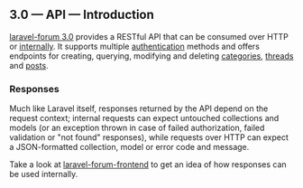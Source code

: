## 3.0 — API — Introduction

[laravel-forum 3.0](https://github.com/Riari/laravel-forum) provides a RESTful API that can be consumed over HTTP or [internally](3.0/api/internal-dispatching.md). It supports multiple [authentication](3.0/api/authentication.md) methods and offers endpoints for creating, querying, modifying and deleting [categories](3.0/api/categories.md), [threads](3.0/api/threads.md) and [posts](3.0/api/posts.md).

### Responses

Much like Laravel itself, responses returned by the API depend on the request context; internal requests can expect untouched collections and models (or an exception thrown in case of failed authorization, failed validation or "not found" responses), while requests over HTTP can expect a JSON-formatted collection, model or error code and message.

Take a look at [laravel-forum-frontend](https://github.com/Riari/laravel-forum-frontend) to get an idea of how responses can be used internally.
